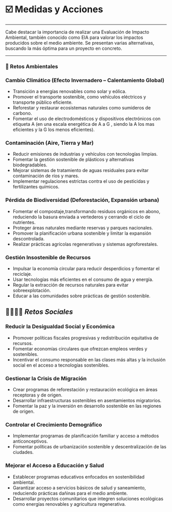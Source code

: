 # ☑️ Medidas y Acciones

---

Cabe destacar la importancia de realizar una Evaluación de Impacto Ambiental, también conocido como EIA para valorar los impactos producidos sobre el medio ambiente. Se presentan varias alternativas, buscando la más óptima para un proyecto en concreto.

---

### 🥀 Retos Ambientales

### Cambio Climático (Efecto Invernadero – Calentamiento Global)

* Transición a energías renovables como solar y eólica.
* Promover el transporte sostenible, como vehículos eléctricos y transporte público eficiente.
* Reforestar y restaurar ecosistemas naturales como sumideros de carbono.
* Fomentar el uso de electrodomésticos y dispositivos electrónicos con etiqueta A (en una escala energética de A a G , siendo la A los mas eficientes y la G los menos eficientes).

### Contaminación (Aire, Tierra y Mar)

* Reducir emisiones de industrias y vehículos con tecnologías limpias.
* Fomentar la gestión sostenible de plásticos y alternativas biodegradables.
* Mejorar sistemas de tratamiento de aguas residuales para evitar contaminación de ríos y mares.
* Implementar regulaciones estrictas contra el uso de pesticidas y fertilizantes químicos.

### Pérdida de Biodiversidad (Deforestación, Expansión urbana)

* Fomentar el compostaje,transformando residuos orgánicos en abono, reduciendo la basura enviada a vertederos y cerrando el ciclo de nutrientes.
* Proteger áreas naturales mediante reservas y parques nacionales.
* Promover la planificación urbana sostenible y limitar la expansión descontrolada.
* Realizar prácticas agrícolas regenerativas y sistemas agroforestales.


### Gestión Insostenible de Recursos

* Impulsar la economía circular para reducir desperdicios y fomentar el reciclaje.
* Usar tecnologías más eficientes en el consumo de agua y energía.
* Regular la extracción de recursos naturales para evitar sobreexplotación.
* Educar a las comunidades sobre prácticas de gestión sostenible.

## 👨‍👩‍👧‍👦 _Retos Sociales_

### Reducir la Desigualdad Social y Económica

* Promover políticas fiscales progresivas y redistribución equitativa de recursos.
* Fomentar economías circulares que ofrezcan empleos verdes y sostenibles.
* Incentivar el consumo responsable en las clases más altas y la inclusión social en el acceso a tecnologías sostenibles.

### Gestionar la Crisis de Migración

* Crear programas de reforestación y restauración ecológica en áreas receptoras y de origen.
* Desarrollar infraestructuras sostenibles en asentamientos migratorios.
* Fomentar la paz y la inversión en desarrollo sostenible en las regiones de origen.

### Controlar el Crecimiento Demográfico

* Implementar programas de planificación familiar y acceso a métodos anticonceptivos.
* Fomentar políticas de urbanización sostenible y descentralización de las ciudades.

### Mejorar el Acceso a Educación y Salud

* Establecer programas educativos enfocados en sostenibilidad ambiental.
* Garantizar acceso a servicios básicos de salud y saneamiento, reduciendo prácticas dañinas para el medio ambiente.
* Desarrollar proyectos comunitarios que integren soluciones ecológicas como energías renovables y agricultura regenerativa.





